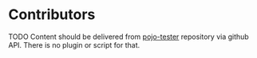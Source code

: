 # Contributors
TODO
Content should be delivered from [pojo-tester](https://github.com/sta-szek/pojo-tester) repository via github API.
There is no plugin or script for that.